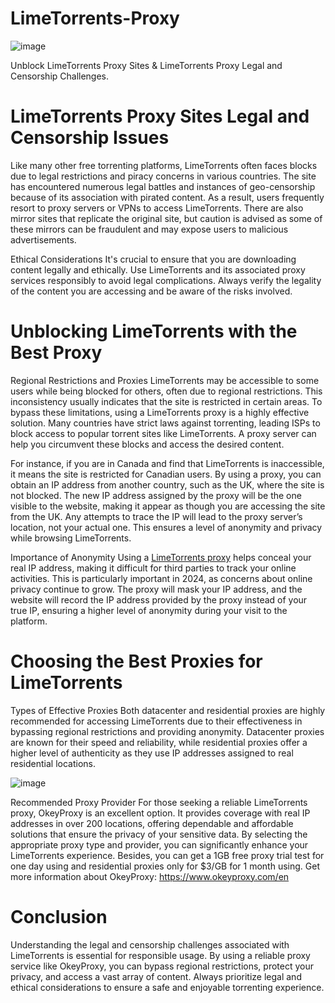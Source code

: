 # LimeTorrents-Proxy
![image](https://github.com/OkeyProxyCom/LimeTorrents-Proxy/assets/150340973/25f6a9f0-325a-4262-ab3c-bae689b3a82f)

Unblock LimeTorrents Proxy Sites &amp; LimeTorrents Proxy Legal and Censorship Challenges.

# LimeTorrents Proxy Sites Legal and Censorship Issues
Like many other free torrenting platforms, LimeTorrents often faces blocks due to legal restrictions and piracy concerns in various countries. The site has encountered numerous legal battles and instances of geo-censorship because of its association with pirated content. As a result, users frequently resort to proxy servers or VPNs to access LimeTorrents. There are also mirror sites that replicate the original site, but caution is advised as some of these mirrors can be fraudulent and may expose users to malicious advertisements.

Ethical Considerations
It's crucial to ensure that you are downloading content legally and ethically. Use LimeTorrents and its associated proxy services responsibly to avoid legal complications. Always verify the legality of the content you are accessing and be aware of the risks involved.

# Unblocking LimeTorrents with the Best Proxy
Regional Restrictions and Proxies
LimeTorrents may be accessible to some users while being blocked for others, often due to regional restrictions. This inconsistency usually indicates that the site is restricted in certain areas. To bypass these limitations, using a LimeTorrents proxy is a highly effective solution. Many countries have strict laws against torrenting, leading ISPs to block access to popular torrent sites like LimeTorrents. A proxy server can help you circumvent these blocks and access the desired content.

For instance, if you are in Canada and find that LimeTorrents is inaccessible, it means the site is restricted for Canadian users. By using a proxy, you can obtain an IP address from another country, such as the UK, where the site is not blocked. The new IP address assigned by the proxy will be the one visible to the website, making it appear as though you are accessing the site from the UK. Any attempts to trace the IP will lead to the proxy server’s location, not your actual one. This ensures a level of anonymity and privacy while browsing LimeTorrents.

Importance of Anonymity
Using a [LimeTorrents proxy](https://www.okeyproxy.com/proxy/unblock-limetorrents-proxy-sites/#Unblock_LimeTorrents_cc_Proxy_with_The_Best_LimeTorrents_Proxy) helps conceal your real IP address, making it difficult for third parties to track your online activities. This is particularly important in 2024, as concerns about online privacy continue to grow. The proxy will mask your IP address, and the website will record the IP address provided by the proxy instead of your true IP, ensuring a higher level of anonymity during your visit to the platform.

# Choosing the Best Proxies for LimeTorrents
Types of Effective Proxies
Both datacenter and residential proxies are highly recommended for accessing LimeTorrents due to their effectiveness in bypassing regional restrictions and providing anonymity. Datacenter proxies are known for their speed and reliability, while residential proxies offer a higher level of authenticity as they use IP addresses assigned to real residential locations.

![image](https://github.com/OkeyProxyCom/LimeTorrents-Proxy/assets/150340973/32d68642-f536-49d8-98bb-2655d7d74ea5)

Recommended Proxy Provider
For those seeking a reliable LimeTorrents proxy, OkeyProxy is an excellent option. It provides coverage with real IP addresses in over 200 locations, offering dependable and affordable solutions that ensure the privacy of your sensitive data. By selecting the appropriate proxy type and provider, you can significantly enhance your LimeTorrents experience. Besides, you can get a 1GB free proxy trial test for one day using and residential proxies only for $3/GB for 1 month using. 
Get more information about OkeyProxy: https://www.okeyproxy.com/en 

# Conclusion
Understanding the legal and censorship challenges associated with LimeTorrents is essential for responsible usage. By using a reliable proxy service like OkeyProxy, you can bypass regional restrictions, protect your privacy, and access a vast array of content. Always prioritize legal and ethical considerations to ensure a safe and enjoyable torrenting experience.

